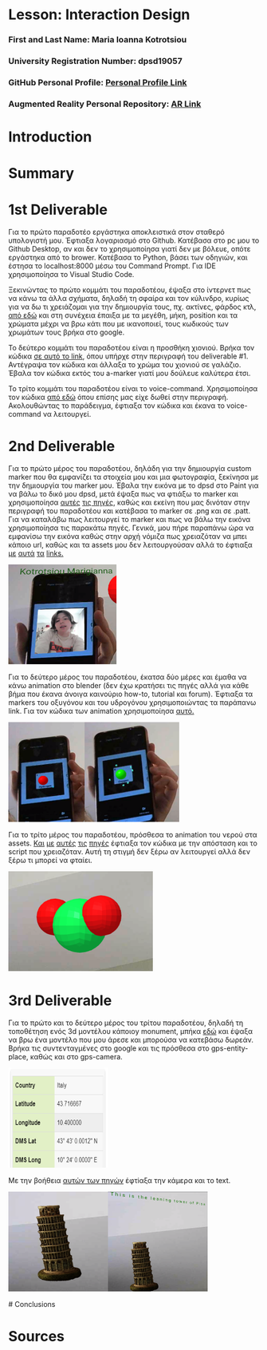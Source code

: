 # Lesson: Interaction Design

### First and Last Name: Maria Ioanna Kotrotsiou
### University Registration Number: dpsd19057
### GitHub Personal Profile: [Personal Profile Link](https://github.com/MarigiannaKotrotsiou)
### Augmented Reality Personal Repository: [AR Link](https://marigiannakotrotsiou.github.io/Augmented-Reality/)

# Introduction

# Summary


# 1st Deliverable
<p>Για το πρώτο παραδοτέο εργάστηκα αποκλειστικά στον σταθερό υπολογιστή μου. Έφτιαξα λογαριασμό στο Github. Κατέβασα στο pc μου το Github Desktop, αν και δεν το χρησιμοποίησα γιατί δεν με βόλευε, οπότε εργάστηκα από το brower. Κατέβασα το Python, βάσει των οδηγιών, και έστησα το localhost:8000 μέσω του Command Prompt. Για IDE χρησιμοποίησα το Visual Studio Code.<p>
<p>Ξεκινώντας το πρώτο κομμάτι του παραδοτέου, έψαξα στο ίντερνετ πως να κάνω τα άλλα σχήματα, δηλαδή τη σφαίρα και τον κύλινδρο, κυρίως για να δω τι χρειάζομαι για την δημιουργία τους, πχ. ακτίνες, φάρδος κτλ, <a href="https://aframe.io/docs/1.3.0/introduction/"> από εδώ</a> και στη συνέχεια έπαιξα με τα μεγέθη, μήκη, position και τα χρώματα μέχρι να βρω κάτι που με ικανοποιεί, τους κωδικούς των χρωμάτων τους βρήκα στο google.<p>
<p>Το δεύτερο κομμάτι του παραδοτέου είναι η προσθήκη χιονιού. Βρήκα τον κώδικα <a href="https://www.npmjs.com/package/aframe-particle-system-component?fbclid=IwAR0SZ-x7SFX3VcmuXYlvW1i4dBFmfr1KYbrmE3YFAVosIA-Enl-R0a1mGf8"> σε αυτό το link</a>, όπου υπήρχε στην περιγραφή του deliverable #1. Αντέγραψα τον κώδικα και άλλαξα το χρώμα του χιονιού σε γαλάζιο. Έβαλα τον κώδικα εκτός του a-marker γιατί μου δούλευε καλύτερα έτσι.<p>
<p>Το τρίτο κομμάτι του παραδοτέου είναι το voice-command. Χρησιμοποίησα τον κώδικα <a href="https://www.npmjs.com/package/aframe-speech-command-component?fbclid=IwAR1Vxl2NyuR2M5K6NO1plcdNt3gC2LNLeC_rC9PsDpHd49NmtcSypY3uMe0"> από εδώ</a> όπου επίσης μας είχε δωθεί στην περιγραφή. Ακολουθώντας το παράδειγμα, έφτιαξα τον κώδικα και έκανα το voice-command να λειτουργεί.<p>


# 2nd Deliverable
<p>Για το πρώτο μέρος του παραδοτέου, δηλάδη για την δημιουργία custom marker που θα εμφανίζει τα στοιχεία μου και μια φωτογραφία, ξεκίνησα με την δημιουργία του marker μου. Έβαλα την εικόνα με το dpsd στο Paint για να βάλω το δικό μου dpsd, μετά έψαξα πως να φτιάξω το marker και χρησιμοποίησα <a href="https://medium.com/arjs/how-to-create-your-own-marker-44becbec1105"> αυτές</a> <a href="https://jeromeetienne.github.io/AR.js/three.js/examples/marker-training/examples/generator.html"> τις πηγές</a>, καθώς και εκείνη που μας δινόταν στην περιγραφή του παραδοτέου και κατέβασα το marker σε .png και σε .patt. Για να καταλάβω πως λειτουργεί το marker και πως να βάλω την εικόνα χρησιμοποίησα τις παρακάτω πηγές. Γενικά, μου πήρε παραπάνω ώρα να εμφανίσω την εικόνα καθώς στην αρχή νόμιζα πως χρειαζόταν να μπει κάποιο url, καθώς και τα assets μου δεν λειτουργούσαν αλλά το έφτιαξα <a href="https://aframe.io/blog/arjs/"> με</a> <a href="https://aframe.io/docs/1.3.0/primitives/a-image.html"> αυτά</a> <a href="https://www.quora.com/How-do-I-get-the-URL-of-an-image-on-my-computer"> τα</a> <a href="https://stackoverflow.com/questions/62076685/a-frame-image-displaying-flat"> links.</a>
<p><img src="1.png" height="200" width-"200"><p>
  
<p>Για το δεύτερο μέρος του παραδοτέου, έκατσα δύο μέρες και έμαθα να κάνω animation στο blender (δεν έχω κρατήσει τις πηγές αλλά για κάθε βήμα που έκανα άνοιγα καινούριο how-to, tutorial και forum). Έφτιαξα τα markers του οξυγόνου και του υδρογόνου χρησιμοποιώντας τα παράπανω link. Για τον κώδικα των animation χρησιμοποίησα <a href="https://arjanvanbekkum.github.io/blog/2019/10/06/Augmented-Reality-Website"> αυτό.</a><p>
  <p><img src="h.png" height="200" width-"200"><img src="o.png" height="200" width-"200"><p>
  
<p>Για το τρίτο μέρος του παραδοτέου, πρόσθεσα το animation του νερού στα assets. <a href="https://stackoverflow.com/questions/61239107/how-to-get-marker-position-x-y-ar-js"> Και</a> <a href="https://aframe.io/docs/1.3.0/core/entity.html#properties"> με</a> <a href="https://stackoverflow.com/questions/67578125/a-frame-show-gltf-model-if-variable-has-a-certain-value"> αυτές</a> <a href="https://aframe.io/docs/0.8.0/introduction/writing-a-component.html"> τις</a> <a href="https://threejs.org/docs/#api/en/math/Vector3l"> πηγές</a> έφτιαξα τον κώδικα με την απόσταση και το script που χρειαζόταν. Αυτή τη στιγμή δεν ξέρω αν λειτουργεί αλλά δεν ξέρω τι μπορεί να φταίει.<p>
<p><img src="water.png" height="200" width-"200"><p>

# 3rd Deliverable 
<p>Για το πρώτο και το δεύτερο μέρος του τρίτου παραδοτέου, δηλαδή τη τοποθέτηση ενός 3d μοντέλου κάποιοy monument, μπήκα <a href="https://sketchfab.com/search?q=leaning+tower+of+pisa&type=models"> εδώ</a> και έψαξα να βρω ένα μοντέλο που μου άρεσε και μπορούσα να κατεβάσω δωρεάν. Βρήκα τις συντενταγμένες στο google και τις πρόσθεσα στο gps-entity-place, καθώς και στο gps-camera.<p>
  <p><img src="coordinates.png" height="200" width="200"><p>
   <p> Με την βοήθεια <a href="https://aframe.io/blog/arjs3/"> αυτών</a><a href="https://aframe.io/docs/1.3.0/components/text.html#fonts2_kelsonsans"> των πηγών</a> έφτiαξα την κάμερα και το text.
<p><img src="a1.png" height="200" width="200"><img src="a2.png" height="200" width="200"><p>
# Conclusions


# Sources
